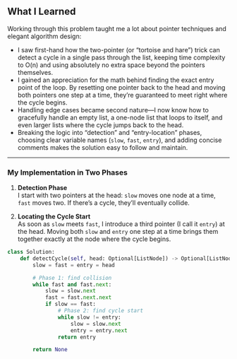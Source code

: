 ## What I Learned

Working through this problem taught me a lot about pointer techniques and elegant algorithm design:

- I saw first-hand how the two-pointer (or “tortoise and hare”) trick can detect a cycle in a single pass through the list, keeping time complexity to O(n) and using absolutely no extra space beyond the pointers themselves.
- I gained an appreciation for the math behind finding the exact entry point of the loop. By resetting one pointer back to the head and moving both pointers one step at a time, they’re guaranteed to meet right where the cycle begins.
- Handling edge cases became second nature—I now know how to gracefully handle an empty list, a one-node list that loops to itself, and even larger lists where the cycle jumps back to the head.
- Breaking the logic into “detection” and “entry-location” phases, choosing clear variable names (`slow`, `fast`, `entry`), and adding concise comments makes the solution easy to follow and maintain.

---

### My Implementation in Two Phases

1. **Detection Phase**  
   I start with two pointers at the head: `slow` moves one node at a time, `fast` moves two. If there’s a cycle, they’ll eventually collide.

2. **Locating the Cycle Start**  
   As soon as `slow` meets `fast`, I introduce a third pointer (I call it `entry`) at the head. Moving both `slow` and `entry` one step at a time brings them together exactly at the node where the cycle begins.

```python
class Solution:
    def detectCycle(self, head: Optional[ListNode]) -> Optional[ListNode]:
        slow = fast = entry = head

        # Phase 1: find collision
        while fast and fast.next:
            slow = slow.next
            fast = fast.next.next
            if slow == fast:
                # Phase 2: find cycle start
                while slow != entry:
                    slow = slow.next
                    entry = entry.next
                return entry

        return None
